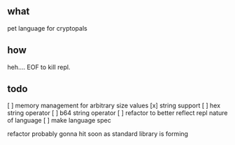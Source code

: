 ## what
pet language for cryptopals

## how
heh.... EOF to kill repl.

## todo
[ ] memory management for arbitrary size values
[x] string support
[ ] hex string operator
[ ] b64 string operator
[ ] refactor to better reflect repl nature of language
[ ] make language spec

refactor probably gonna hit soon as standard library is forming
